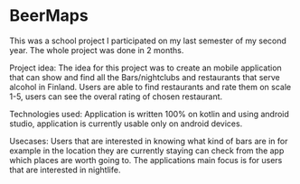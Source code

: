 # BeerMaps

This was a school project I participated on my last semester of my second year. The whole project was done in 2 months.

Project idea:
The idea for this project was to create an mobile application that can show and find all the Bars/nightclubs and restaurants that serve alcohol in Finland.
Users are able to find restaurants and rate them on scale 1-5, users can see the overal rating of chosen restaurant. 

Technologies used:
Application is written 100% on kotlin and using android studio, application is currently usable only on android devices.


Usecases:
Users that are interested in knowing what kind of bars are in for example in the location they are currently staying can check from the app which places are worth going to.
The applications main focus is for users that are interested in nightlife.


